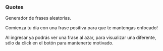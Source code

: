 ### Quotes
Generador de frases aleatorias.

Comienza tu día con una frase positiva para que te mantengas enfocado!

Al ingresar ya podrás ver una frase al azar, para visualizar una diferente, sólo da click en el botón para mantenerte motivado.
